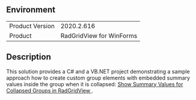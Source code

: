 ## Environment
<table>
	<tr>
		<td>Product Version</td>
		<td>2020.2.616</td>
	</tr>
	<tr>
		<td>Product</td>
		<td>RadGridView for WinForms</td>
	</tr>
</table>


## Description 

This solution provides a C# and a VB.NET project demonstrating a sample approach how to create custom group elements with embedded summary values inside the group when it is collapsed: [Show Summary Values for Collapsed Groups in RadGridView ](https://docs.telerik.com/devtools/winforms/knowledge-base/group-rows-with-summary-values).